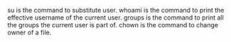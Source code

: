 su is the command to substitute user.
whoami is the command to print the effective username of the current user.
groups is the command to print all the groups the current user is part of.
chown is the command to change owner of a file.
